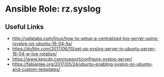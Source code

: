 # Ansible Role: rz.syslog

## Useful Links
- http://yallalabs.com/linux/how-to-setup-a-centralized-log-server-using-rsyslog-on-ubuntu-16-04-lts/
- https://du5tin.com/2017/06/10/set-up-syslog-server-in-ubuntu-server-16-04-w-log-rotation/
- https://www.keycdn.com/support/configure-syslog-server/
- https://fabianlee.org/2017/05/24/ubuntu-enabling-syslog-on-ubuntu-and-custom-templates/
